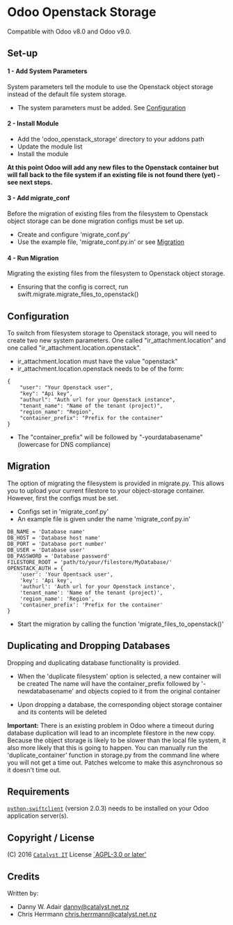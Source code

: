 # Odoo Openstack Storage

Compatible with Odoo v8.0 and Odoo v9.0.


## Set-up

#### 1 - Add System Parameters
System parameters tell the module to use the Openstack object storage instead of the
default file system storage.

 * The system parameters must be added. See [Configuration](#configuration)

#### 2 - Install Module
 * Add the 'odoo_openstack_storage' directory to your addons path
 * Update the module list
 * Install the module
 
**At this point Odoo will add any new files to the Openstack container but will fall back
to the file system if an existing file is not found there (yet) - see next steps.**

#### 3 - Add migrate_conf
Before the migration of existing files from the filesystem to Openstack object storage can be done
migration configs must be set up.

 * Create and configure 'migrate_conf.py'
 * Use the example file, 'migrate_conf.py.in' or see [Migration](#migration)
 
#### 4 - Run Migration
Migrating the existing files from the filesystem to Openstack object storage.

 * Ensuring that the config is correct, run swift.migrate.migrate_files_to_openstack()

## Configuration
To switch from filesystem storage to Openstack storage, you will need to create two new system parameters.
One called "ir_attachment.location" and one called "ir_attachment.location.openstack".

* ir_attachment.location must have the value "openstack"
* ir_attachment.location.openstack needs to be of the form:
```
{
    "user": "Your Openstack user",
    "key": "Api key",
    "authurl": "Auth url for your Openstack instance",
    "tenant_name": "Name of the tenant (project)",
    "region_name": "Region",
    "container_prefix": "Prefix for the container"
}
```

 * The "container_prefix" will be followed by "-yourdatabasename" (lowercase for DNS compliance)


## Migration
The option of migrating the filesystem is provided in migrate.py. This allows you to
upload your current filestore to your object-storage container. However, first the
configs must be set.

 * Configs set in 'migrate_conf.py'
 * An example file is given under the name 'migrate_conf.py.in'
```
DB_NAME = 'Database name'
DB_HOST = 'Database host name'
DB_PORT = 'Database port number'
DB_USER = 'Database user'
DB_PASSWORD = 'Database password'
FILESTORE_ROOT = 'path/to/your/filestore/MyDatabase/'
OPENSTACK_AUTH = {
    'user': 'Your Opentsack user',
    'key': 'Api key',
    'authurl': 'Auth url for your Openstack instance',
    'tenant_name': 'Name of the tenant (project)',
    'region_name': 'Region',
    'container_prefix': 'Prefix for the container'
}
```
 * Start the migration by calling the function 'migrate_files_to_openstack()'

 
## Duplicating and Dropping Databases
Dropping and duplicating database functionality is provided.

 * When the 'duplicate filesystem' option is selected, a new container will be created The name will have
 the container_prefix followed by '-newdatabasename' and objects copied to it from the original container

 * Upon dropping a database, the corresponding object storage container and its contents will be deleted

**Important:** There is an existing problem in Odoo where a timeout during database duplication will lead to an incomplete
filestore in the new copy. Because the object storage is likely to be slower than the local file system, it also more
likely that this is going to happen. You can manually run the 'duplicate_container' function in storage.py from the command line
where you will not get a time out. Patches welcome to make this asynchronous so it doesn't time out.


## Requirements
[`python-swiftclient`](https://github.com/openstack/python-swiftclient) (version 2.0.3) needs to be installed on your Odoo application server(s). 


## Copyright / License
(C) 2016 [`Catalyst IT`](https://catalyst.net.nz/)
License [`AGPL-3.0 or later'](http://www.gnu.org/licenses/agpl.html)


## Credits
Written by:
* Danny W. Adair <danny@catalyst.net.nz>
* Chris Herrmann <chris.herrmann@catalyst.net.nz>
